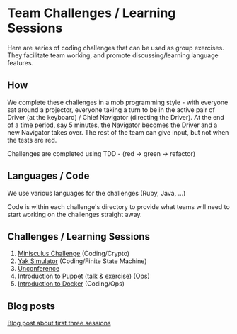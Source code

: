 
# Team Challenges / Learning Sessions

Here are series of coding challenges that can be used as group exercises.  They facilitate team working, and promote
discussing/learning language features.

## How

We complete these challenges in a mob programming style - with everyone sat around a projector, everyone taking a turn
to be in the active pair of Driver (at the keyboard) / Chief Navigator (directing the Driver).  At the end of a time
period, say 5 minutes, the Navigator becomes the Driver and a new Navigator takes over.  The rest of the team can give
input, but not when the tests are red.

Challenges are completed using TDD - (red -> green -> refactor)

## Languages / Code

We use various languages for the challenges (Ruby, Java, ...)

Code is within each challenge's directory to provide what teams will need to start working on the challenges straight
away.

## Challenges / Learning Sessions

1. [Minisculus Challenge](1_minisculus/README.md) (Coding/Crypto)
2. [Yak Simulator](2_yak_simulator/README.md) (Coding/Finite State Machine)
3. [Unconference](https://identityassurance.blog.gov.uk/2016/09/16/the-technical-team-working-together-through-group-learning/)
4. Introduction to Puppet (talk & exercise) (Ops)
5. [Introduction to Docker](5_docker/README.md) (Coding/Ops)

## Blog posts

[Blog post about first three sessions](https://identityassurance.blog.gov.uk/2016/09/16/the-technical-team-working-together-through-group-learning/)